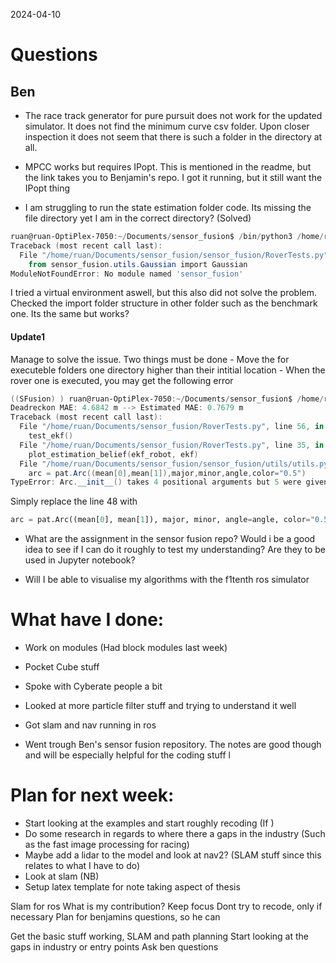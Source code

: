 2024-04-10
# Questions
## Ben
- The race track generator for pure pursuit does not work for the updated simulator. It does not find the minimum curve csv folder. Upon closer inspection it does not seem that there is such a folder in the directory at all.

- MPCC works but requires IPopt. This is mentioned in the readme, but the link takes you to Benjamin's repo. I got it running, but it still want the IPopt thing

- I am struggling to run the state estimation folder code. Its missing the file directory yet I am in the correct directory? (Solved)
```powershell
ruan@ruan-OptiPlex-7050:~/Documents/sensor_fusion$ /bin/python3 /home/ruan/Documents/sensor_fusion/sensor_fusion/RoverTests.py
Traceback (most recent call last):
  File "/home/ruan/Documents/sensor_fusion/sensor_fusion/RoverTests.py", line 2, in <module>
    from sensor_fusion.utils.Gaussian import Gaussian
ModuleNotFoundError: No module named 'sensor_fusion'
```
I tried a virtual environment aswell, but this also did not solve the problem.
Checked the import folder structure in other folder such as the benchmark one. Its the same but works?
#### Update1 
Manage to solve the issue. Two things must be done
	- Move the for executeble folders one directory higher than their intitial location
	- When the rover one is executed, you may get the following error
```powershell
((SFusion) ) ruan@ruan-OptiPlex-7050:~/Documents/sensor_fusion$ /home/ruan/Documents/sensor_fusion/SFusion/bin/python /home/ruan/Documents/sensor_fusion/RoverTests.py
Deadreckon MAE: 4.6842 m --> Estimated MAE: 0.7679 m
Traceback (most recent call last):
  File "/home/ruan/Documents/sensor_fusion/RoverTests.py", line 56, in <module>
    test_ekf()
  File "/home/ruan/Documents/sensor_fusion/RoverTests.py", line 35, in test_ekf
    plot_estimation_belief(ekf_robot, ekf)
  File "/home/ruan/Documents/sensor_fusion/sensor_fusion/utils/utils.py", line 48, in plot_estimation_belief
    arc = pat.Arc((mean[0],mean[1]),major,minor,angle,color="0.5")
TypeError: Arc.__init__() takes 4 positional arguments but 5 were given
```
Simply replace the line 48 with
```python
arc = pat.Arc((mean[0], mean[1]), major, minor, angle=angle, color="0.5")
```

- What are the assignment in the sensor fusion repo? Would i be a good idea to see if I can do it roughly to test my understanding? Are they to be used in Jupyter notebook?

- Will I be able to visualise my algorithms with the f1tenth ros simulator  

# What have I done:
- Work on modules (Had block modules last week)
- Pocket Cube stuff
- Spoke with Cyberate people a bit
- Looked at more particle filter stuff and trying to understand it well
- Got slam and nav running in ros

- Went trough Ben's sensor fusion repository. The notes are good though and will be especially helpful for the coding stuff l

# Plan for next week:
- Start looking at the examples and start roughly recoding (If )
 - Do some research in regards to where there a gaps in the industry (Such as the fast image processing for racing)
 - Maybe add a lidar to the model and look at nav2? (SLAM stuff since this relates to what I have to do)
 - Look at slam (NB)
 - Setup latex template for note taking aspect of thesis

Slam for ros
What is my contribution? Keep focus
Dont try to recode, only if necessary
Plan for benjamins questions, so he can 

Get the basic stuff working, SLAM and path planning
Start looking at the gaps in industry or entry points
Ask ben questions

